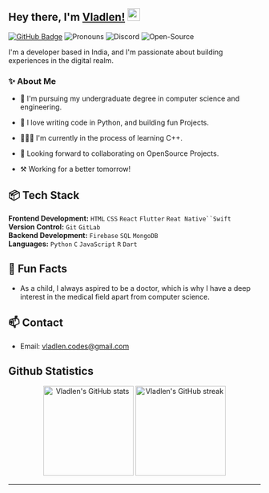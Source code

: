 ## Hey there, I'm [Vladlen!](https://github.com/vladlen.codes) <img width="25px" src=assets/vlad_waves.gif>

[![GitHub Badge](https://img.shields.io/badge/GitHub-Follow-lightgrey)](https://github.com/vladlen-codes)
<img alt='Pronouns' src='https://img.shields.io/badge/Pronouns-he%2Fhim-blue' /> <img alt='Discord' src='https://img.shields.io/badge/Discord-vladlen.codes-brightgreen' /> <img alt='Open-Source' src='https://img.shields.io/badge/Open%20Source-%E2%9D%A4-red' />

I'm a developer based in India, and I'm passionate about building experiences in the digital realm.

### ✨ About Me

- 🌱 I'm pursuing my undergraduate degree in computer science and engineering.

- 💜 I love writing code in Python, and building fun Projects.

- 👨🏻‍💻 I'm currently in the process of learning C++.

- 🤝 Looking forward to collaborating on OpenSource Projects.

- ⚒ Working for a better tomorrow! 

## 📦 Tech Stack
**Frontend Development:** `HTML` `CSS` `React` `Flutter` `Reat Native``Swift`<br>
**Version Control:** `Git` `GitLab`<br>
**Backend Development:** `Firebase` `SQL` `MongoDB`<br>
**Languages:** `Python` `C` `JavaScript` `R` `Dart`<br>

## 📌 Fun Facts
- As a child, I always aspired to be a doctor, which is why I have a deep interest in the medical field apart from computer science.

## 📫 Contact
- Email: [vladlen.codes@gmail.com](mailto:vladlen.codes@gmail.com)

<h2>Github Statistics</h2>

<p align="center">
  <img height="180em" src="https://github-readme-stats.vercel.app/api?username=vladlen-codes&count_private=true&show_icons=true&theme=tokyonight&include_all_commits=true" alt="Vladlen's GitHub stats" />
  <img height="180em" src="https://github-readme-streak-stats.herokuapp.com/?user=vladlen-codes&theme=tokyonight" alt="Vladlen's GitHub streak" />
</p>

---


